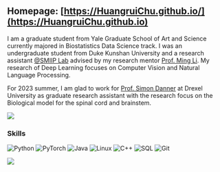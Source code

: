 ## Homepage: [https://HuangruiChu.github.io/](https://HuangruiChu.github.io)
I am a graduate student from Yale Graduate School of Art and Science currently majored in Biostatistics Data Science track.
I was an undergraduate student from Duke Kunshan University and a research assistant [@SMIIP Lab](https://sites.duke.edu/dkusmiip/) advised by my research mentor [Prof. Ming Li](https://scholars.duke.edu/person/MingLi). My research of Deep Learning focuses on Computer Vision and Natural Language Processing.

For 2023 summer, I am glad to work for [Prof. Simon Danner](https://drexel.edu/medicine/faculty/profiles/simon-danner/) at Drexel University as graduate research assistant with the research focus on the Biological model for the spinal cord and brainstem.

<a href="https://github-readme-stats.vercel.app/api?username=HuangruiChu&count_private=true&show_icons=true&theme=aura_dark">
  <img align="center" src="https://github-readme-stats-sigma-five.vercel.app/api?username=HuangruiChu&count_private=true&show_icons=true&theme=aura_dark" />
</a>

### Skills

![Python](https://img.shields.io/badge/-Python-000?&logo=Python)
![PyTorch](https://img.shields.io/badge/-PyTorch-000?&logo=PyTorch)
![Java](https://img.shields.io/badge/-Java-000?&logo=Java&logoColor=007396)
![Linux](https://img.shields.io/badge/-Linux-000?&logo=Linux)
![C++](https://img.shields.io/badge/-c++-black?logo=c%2B%2B)
![SQL](https://img.shields.io/badge/-SQL-000?&logo=MySQL)
![Git](https://img.shields.io/badge/-Git-000?&logo=Git)

![](https://komarev.com/ghpvc/?username=HuangruiChu&style=flat)
